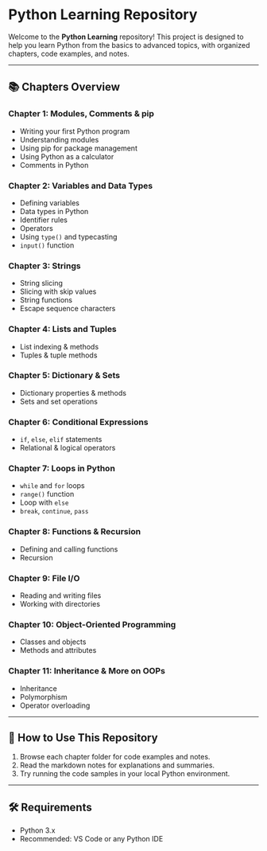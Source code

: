 
# Python Learning Repository

Welcome to the **Python Learning** repository! This project is designed to help you learn Python from the basics to advanced topics, with organized chapters, code examples, and notes.

---

## 📚 Chapters Overview

### Chapter 1: Modules, Comments & pip
- Writing your first Python program
- Understanding modules
- Using pip for package management
- Using Python as a calculator
- Comments in Python

### Chapter 2: Variables and Data Types
- Defining variables
- Data types in Python
- Identifier rules
- Operators
- Using `type()` and typecasting
- `input()` function

### Chapter 3: Strings
- String slicing
- Slicing with skip values
- String functions
- Escape sequence characters

### Chapter 4: Lists and Tuples
- List indexing & methods
- Tuples & tuple methods

### Chapter 5: Dictionary & Sets
- Dictionary properties & methods
- Sets and set operations

### Chapter 6: Conditional Expressions
- `if`, `else`, `elif` statements
- Relational & logical operators

### Chapter 7: Loops in Python
- `while` and `for` loops
- `range()` function
- Loop with `else`
- `break`, `continue`, `pass`

### Chapter 8: Functions & Recursion
- Defining and calling functions
- Recursion

### Chapter 9: File I/O
- Reading and writing files
- Working with directories

### Chapter 10: Object-Oriented Programming
- Classes and objects
- Methods and attributes

### Chapter 11: Inheritance & More on OOPs
- Inheritance
- Polymorphism
- Operator overloading

---

## 🚀 How to Use This Repository
1. Browse each chapter folder for code examples and notes.
2. Read the markdown notes for explanations and summaries.
3. Try running the code samples in your local Python environment.

---

## 🛠 Requirements
- Python 3.x
- Recommended: VS Code or any Python IDE
